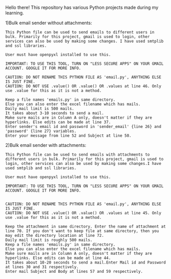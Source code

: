 Hello there! This repository has various Python projects made during my learning.

1)Bulk email sender without attachments:
	
	This Python file can be used to send emails to different users in bulk. Primarily for this project, gmail is used to login, other services can also be used by making some changes. I have used smtplib and ssl libraries. 

	User must have openpyxl installed to use this. 

	IMPORTANT: TO USE THIS TOOL, TURN ON "LESS SECURE APPS" ON YOUR GMAIL ACCOUNT. GOOGLE IT FOR MORE INFO.

	CAUTION: DO NOT RENAME THIS PYTHON FILE AS 'email.py', ANYTHING ELSE IS JUST FINE.
	CAUTION: DO NOT USE .value() OR .value() OR .values at line 46. Only use .value for this as it is not a method.
	
	Keep a file names 'emails.py' in same directory.
	Else you can also enter the excel filename which has mails.
	Daily mail limit is 500 mails. 
	It takes about 3-10 seconds to send a mail.
	Make sure mails are in Column A only, doesn't matter if they are hyperlinks. Else edits can be made at line 37.
	Enter sender's email id and password in 'sender_email' {line 26} and 'password' {line 27} variables. 
	Enter your message from line 52 and Subject at line 50.



2)Bulk email sender with attachments:

	This Python file can be used to send emails with attachments to different users in bulk. Primarily for this project, gmail is used to login, other services can also be used by making some changes.I have used smtplib and ssl libraries. 
	
	User must have openpyxl installed to use this. 

	IMPORTANT: TO USE THIS TOOL, TURN ON "LESS SECURE APPS" ON YOUR GMAIL ACCOUNT. GOOGLE IT FOR MORE INFO.

		
	CAUTION: DO NOT RENAME THIS PYTHON FILE AS 'email.py', ANYTHING ELSE IS JUST FINE.
	CAUTION: DO NOT USE .value() OR .value() OR .values at line 45. Only use .value for this as it is not a method.

	Keep the attachment in same directory. Enter the name of attachment at line 70. If you don't want to keep file at same directory, then you may edit the directory location at line 72.
	Daily mail limit is roughly 500 mails. 
	Keep a file names 'emails.py' in same directory.
	Else you can also enter the excel filename which has mails.
	Make sure mails are in Column A only, doesn't matter if they are hyperlinks. Else edits can be made at line 44.
	It takes about 10-20 seconds to send a mail.Enter Mail id and Password at lines 30 and 31 respectively.
	Enter mail Subject and Body at lines 57 and 59 respectively.
